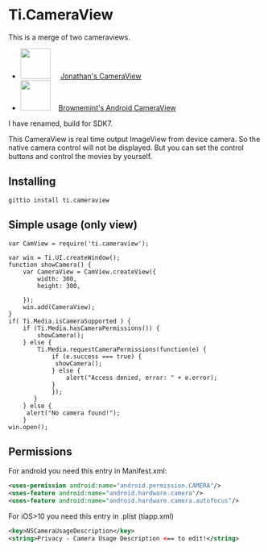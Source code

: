 Ti.CameraView
===========================================

This is a merge of two cameraviews.

* <img src="https://avatars2.githubusercontent.com/u/868379?s=460&v=4" width=60>     [Jonathan's CameraView](https://github.com/jonathanrcarter/CameraView) 
* <img width=60 src="https://avatars1.githubusercontent.com/u/1230342?s=460&v=4">     [Brownemint's Android CameraView](https://github.com/brownemint/Ti-Android-CameraView)

I have renamed, build for SDK7.

This CameraView is real time output ImageView from device camera. So the native camera control will not be displayed. But you can set the control buttons and control the movies by yourself.

Installing
----------

```
gittio install ti.cameraview
```

Simple usage (only view)
-----------------------

```
var CamView = require('ti.cameraview');

var win = Ti.UI.createWindow();
function showCamera() {
	var CameraView = CamView.createView({
		width: 300,
		height: 300,
		
	});
	win.add(CameraView);					
}
if( Ti.Media.isCameraSupported ) {
    if (Ti.Media.hasCameraPermissions()) {
        showCamera();
    } else { 
        Ti.Media.requestCameraPermissions(function(e) {
            if (e.success === true) {
			 showCamera();
            } else {
                alert("Access denied, error: " + e.error);
            }
   		    });
   	   }
	} else {
   	 alert("No camera found!");
	}
win.open();
```

Permissions
-------------

For android you need this entry in Manifest.xml:

```xml
<uses-permission android:name="android.permission.CAMERA"/>
<uses-feature android:name="android.hardware.camera"/>
<uses-feature android:name="android.hardware.camera.autofocus"/>
```

For iOS>10 you need this entry in .plist (tiapp.xml)

```xml
<key>NSCameraUsageDescription</key>
<string>Privacy - Camera Usage Description <== to edit!</string>
```

